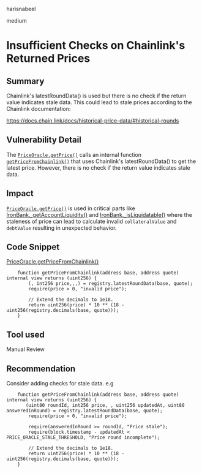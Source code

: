 harisnabeel

medium

# Insufficient Checks on Chainlink's Returned Prices

## Summary

Chainlink's latestRoundData() is used but there is no check if the return value indicates stale data. This could lead to stale prices according to the Chainlink documentation:

https://docs.chain.link/docs/historical-price-data/#historical-rounds

## Vulnerability Detail
The [`PriceOracle.getPrice()`](https://github.com/sherlock-audit/2023-05-ironbank/blob/main/ib-v2/src/protocol/oracle/PriceOracle.sol#L42) calls an internal function [`getPriceFromChainlink()`](https://github.com/sherlock-audit/2023-05-ironbank/blob/main/ib-v2/src/protocol/oracle/PriceOracle.sol#L66) that uses Chainlink's latestRoundData() to get the latest price. However, there is no check if the return value indicates stale data.

## Impact

[`PriceOracle.getPrice()`](https://github.com/sherlock-audit/2023-05-ironbank/blob/main/ib-v2/src/protocol/oracle/PriceOracle.sol#L42) is used in critical parts like [IronBank._getAccountLiquidity()](https://github.com/sherlock-audit/2023-05-ironbank/blob/main/ib-v2/src/protocol/pool/IronBank.sol#L1046) and [IronBank._isLiquidatable()](https://github.com/sherlock-audit/2023-05-ironbank/blob/main/ib-v2/src/protocol/pool/IronBank.sol#L1079)  where the staleness of price can lead to calculate invalid `collateralValue` and `debtValue` resulting in unexpected behavior. 


## Code Snippet
[PriceOracle.getPriceFromChainlink()](https://github.com/sherlock-audit/2023-05-ironbank/blob/main/ib-v2/src/protocol/oracle/PriceOracle.sol#L66)
```solidity
    function getPriceFromChainlink(address base, address quote) internal view returns (uint256) {
        (, int256 price,,,) = registry.latestRoundData(base, quote);
        require(price > 0, "invalid price");

        // Extend the decimals to 1e18.
        return uint256(price) * 10 ** (18 - uint256(registry.decimals(base, quote)));
    }
```

## Tool used

Manual Review

## Recommendation
Consider adding checks for stale data. e.g

```solidity
    function getPriceFromChainlink(address base, address quote) internal view returns (uint256) {
       (uint80 roundId, int256 price, , uint256 updatedAt, uint80 answeredInRound) = registry.latestRoundData(base, quote);
        require(price > 0, "invalid price");

        require(answeredInRound >= roundId, "Price stale");
        require(block.timestamp - updatedAt < PRICE_ORACLE_STALE_THRESHOLD, "Price round incomplete");

        // Extend the decimals to 1e18.
        return uint256(price) * 10 ** (18 - uint256(registry.decimals(base, quote)));
    }
```

